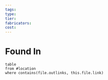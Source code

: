 ```yaml
---
tags: 
type: 
tier: 
fabricators: 
cost:
---
```

# Found In
```dataview
table
from #location 
where contains(file.outlinks, this.file.link)
```
